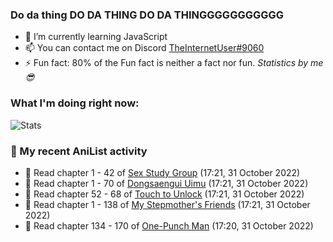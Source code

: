 ### Do da thing DO DA THING DO DA THINGGGGGGGGGGG

<!-- **TheInternetUser0/TheInternetUser0** is a ✨ _special_ ✨ repository because its `README.md` (this file) appears on your GitHub profile. -->


- 🌱 I’m currently learning JavaScript
- 📫 You can contact me on Discord [TheInternetUser#9060](https://discord.com/users/534117072796385300)
- ⚡ Fun fact: 80% of the Fun fact is neither a fact nor fun. _Statistics by me 😎_

### What I'm doing right now:
![Stats](https://discord.c99.nl/widget/theme-3/534117072796385300.png)

### 🌸 My recent AniList activity

<!-- ANILIST_ACTIVITY:start -->

-   📖 Read chapter 1 - 42 of [Sex Study Group](https://anilist.co/manga/145493) (17:21, 31 October 2022)
-   📖 Read chapter 1 - 70 of [Dongsaengui Uimu](https://anilist.co/manga/128768) (17:21, 31 October 2022)
-   📖 Read chapter 52 - 68 of [Touch to Unlock](https://anilist.co/manga/121506) (17:21, 31 October 2022)
-   📖 Read chapter 1 - 138 of [My Stepmother's Friends](https://anilist.co/manga/119648) (17:21, 31 October 2022)
-   📖 Read chapter 134 - 170 of [One-Punch Man](https://anilist.co/manga/74347) (17:20, 31 October 2022)

<!-- ANILIST_ACTIVITY:end -->
